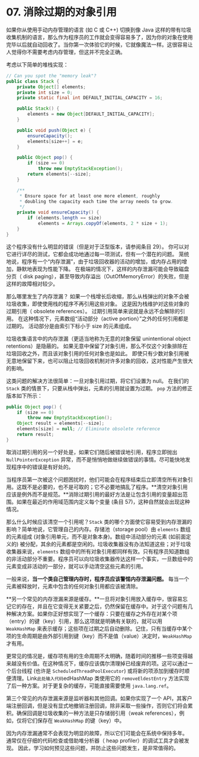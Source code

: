 # 07. 消除过期的对象引用

如果你从使用手动内存管理的语言 \(如 C 或 C++\) 切换到像 Java 这样的带有垃圾收集机制的语言，那么作为程序员的工作就会变得容易多了，因为你的对象在使用完毕以后就自动回收了。当你第一次体验它的时候，它就像魔法一样。这很容易让人觉得你不需要考虑内存管理，但这并不完全正确。

考虑以下简单的堆栈实现：

```java
// Can you spot the "memory leak"?
public class Stack {
    private Object[] elements;
    private int size = 0;
    private static final int DEFAULT_INITIAL_CAPACITY = 16;

    public Stack() {
        elements = new Object[DEFAULT_INITIAL_CAPACITY];
    }

    public void push(Object e) {
        ensureCapacity();
        elements[size++] = e;
    }

    public Object pop() {
        if (size == 0)
            throw new EmptyStackException();
        return elements[--size];
    }

    /**
     * Ensure space for at least one more element, roughly
     * doubling the capacity each time the array needs to grow.
     */
    private void ensureCapacity() {
        if (elements.length == size)
            elements = Arrays.copyOf(elements, 2 * size + 1);
    }
}
```

这个程序没有什么明显的错误（但是对于泛型版本，请参阅条目 29）。 你可以对它进行详尽的测试，它都会成功地通过每一项测试，但有一个潜在的问题。 笼统地说，程序有一个“内存泄漏”，由于垃圾回收器的活动的增加，或内存占用的增加，静默地表现为性能下降。 在极端的情况下，这样的内存泄漏可能会导致磁盘分页（ disk paging），甚至导致内存溢出（OutOfMemoryError）的失败，但是这样的故障相对较少。

那么哪里发生了内存泄漏？ 如果一个栈增长后收缩，那么从栈弹出的对象不会被垃圾收集，即使使用栈的程序不再引用这些对象。 这是因为栈维护对这些对象的过期引用（ obsolete references）。 过期引用简单来说就是永远不会解除的引用。 在这种情况下，元素数组“活动部分（active portion）”之外的任何引用都是过期的。 活动部分是由索引下标小于 size 的元素组成。

垃圾收集语言中的内存泄漏（更适当地称为无意的对象保留 unintentional object retentions）是隐蔽的。 如果无意中保留了对象引用，那么不仅这个对象排除在垃圾回收之外，而且该对象引用的任何对象也是如此。 即使只有少数对象引用被无意地保留下来，也可以阻止垃圾回收机制对许多对象的回收，这对性能产生很大的影响。

这类问题的解决方法很简单：一旦对象引用过期，将它们设置为 null。 在我们的 `Stack` 类的情景下，只要从栈中弹出，元素的引用就设置为过期。 `pop` 方法的修正版本如下所示：

```java
public Object pop() {
    if (size == 0)
        throw new EmptyStackException();
    Object result = elements[--size];
    elements[size] = null; // Eliminate obsolete reference
    return result;
}
```

取消过期引用的另一个好处是，如果它们随后被错误地引用，程序立即抛出 `NullPointerException` 异常，而不是悄悄地做继续做错误的事情。尽可能快地发现程序中的错误是有好处的。

当程序员第一次被这个问题困扰时，他们可能会在程序结束后立即清空所有对象引用。这既不是必要的，也不是可取的；它不必要地搞乱了程序。**清空对象引用应该是例外而不是规范。**消除过期引用的最好方法是让包含引用的变量超出范围。如果在最近的作用域范围内定义每个变量 \(条目 57\)，这种自然就会出现这种情况。

那么什么时候应该清空一个引用呢？`Stack` 类的哪个方面使它容易受到内存泄漏的影响？简单地说，它管理自己的内存。存储池（storage pool）由 `elements` 数组的元素组成 \(对象引用单元，而不是对象本身\)。数组中活动部分的元素 \(如前面定义的\) 被分配，其余的元素都是空闲的。垃圾收集器没有办法知道这些；对于垃圾收集器来说，`elements` 数组中的所有对象引用都同样有效。只有程序员知道数组的非活动部分不重要。程序员可以向垃圾收集器传达这样一个事实，一旦数组中的元素变成非活动的一部分，就可以手动清空这些元素的引用。

一般来说，**当一个类自己管理内存时，程序员应该警惕内存泄漏问题。** 每当一个元素被释放时，元素中包含的任何对象引用都应该被清除。

**另一个常见的内存泄漏来源是缓存。**一旦将对象引用放入缓存中，很容易忘记它的存在，并且在它变得无关紧要之后，仍然保留在缓存中。对于这个问题有几种解决方案。如果你正好想实现了一个缓存：只要在缓存之外存在对某个项（entry）的键（key）引用，那么这项就是明确有关联的，就可以用 `WeakHashMap` 来表示缓存；这些项在过期之后自动删除。记住，只有当缓存中某个项的生命周期是由外部引用到键（key）而不是值（value）决定时，`WeakHashMap` 才有用。

更常见的情况是，缓存项有用的生命周期不太明确，随着时间的推移一些项变得越来越没有价值。在这种情况下，缓存应该偶尔清理掉已经废弃的项。这可以通过一个后台线程 \(也许是 `ScheduledThreadPoolExecutor`\) 或将新的项添加到缓存时顺便清理。Link`此处输入代码`edHashMap 类使用它的 `removeEldestEntry` 方法实现了后一种方案。对于更复杂的缓存，可能直接需要使用 `java.lang.ref`。

第三个常见的内存泄漏来源是监听器和其他回调。如果你实现了一个 API，其客户端注册回调，但是没有显式地撤销注册回调，除非采取一些操作，否则它们将会累积。确保回调是垃圾收集的一种方法是只存储弱引用（weak references），例如，仅将它们保存在 `WeakHashMap` 的键（key）中。

因为内存泄漏通常不会表现为明显的故障，所以它们可能会在系统中保持多年。 通常仅在仔细的代码检查或借助堆分析器（ heap profiler）的调试工具才会被发现。 因此，学习如何预见这些问题，并防止这些问题发生，是非常值得的。


